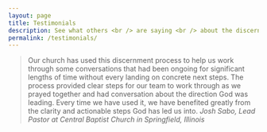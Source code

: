 ```yaml
---
layout: page
title: Testimonials
description: See what others <br /> are saying <br /> about the discernment process.
permalink: /testimonials/
---
```


>Our church has used this discernment process to help us work through some conversations that had been ongoing for significant lengths of time without every landing on concrete next steps. The process provided clear steps for our team to work through as we prayed together and had conversation about the direction God was leading. Every time we have used it, we have benefited greatly from the clarity and actionable steps God has led us into. *Josh Sabo, Lead Pastor at Central Baptist Church in Springfield, Illinois*